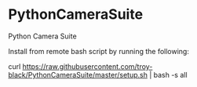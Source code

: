 # PythonCameraSuite
Python Camera Suite

Install from remote bash script by running the following:

curl https://raw.githubusercontent.com/troy-black/PythonCameraSuite/master/setup.sh | bash -s all

